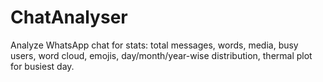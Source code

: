 # ChatAnalyser
Analyze WhatsApp chat for stats: total messages, words, media, busy users, word cloud, emojis, day/month/year-wise distribution, thermal plot for busiest day.
